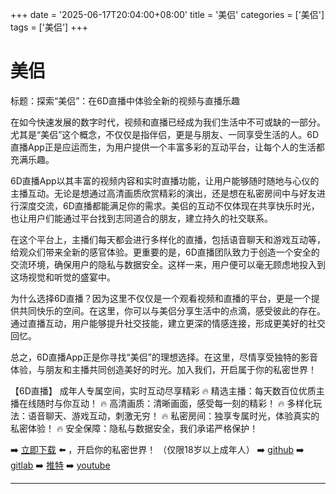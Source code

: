 +++
date = '2025-06-17T20:04:00+08:00'
title = '美侣'
categories = ['美侣']
tags = ['美侣']
+++

# 美侣

标题：探索“美侣”：在6D直播中体验全新的视频与直播乐趣

在如今快速发展的数字时代，视频和直播已经成为我们生活中不可或缺的一部分。尤其是“美侣”这个概念，不仅仅是指伴侣，更是与朋友、一同享受生活的人。6D直播App正是应运而生，为用户提供一个丰富多彩的互动平台，让每个人的生活都充满乐趣。

6D直播App以其丰富的视频内容和实时直播功能，让用户能够随时随地与心仪的主播互动。无论是想通过高清画质欣赏精彩的演出，还是想在私密房间中与好友进行深度交流，6D直播都能满足你的需求。美侣的互动不仅体现在共享快乐时光，也让用户们能通过平台找到志同道合的朋友，建立持久的社交联系。

在这个平台上，主播们每天都会进行多样化的直播，包括语音聊天和游戏互动等，给观众们带来全新的感官体验。更重要的是，6D直播团队致力于创造一个安全的交流环境，确保用户的隐私与数据安全。这样一来，用户便可以毫无顾虑地投入到这场视觉和听觉的盛宴中。

为什么选择6D直播？因为这里不仅仅是一个观看视频和直播的平台，更是一个提供共同快乐的空间。在这里，你可以与美侣分享生活中的点滴，感受彼此的存在。通过直播互动，用户能够提升社交技能，建立更深的情感连接，形成更美好的社交回忆。

总之，6D直播App正是你寻找“美侣”的理想选择。在这里，尽情享受独特的影音体验，与朋友和主播共同创造美好的时光。加入我们，开启属于你的私密世界！

【6D直播】
成年人专属空间，实时互动尽享精彩
🔥 精选主播：每天数百位优质主播在线随时与你互动！
🔥 高清画质：清晰画面，感受每一刻的精彩！
🔥 多样化玩法：语音聊天、游戏互动，刺激无穷！
🔥 私密房间：独享专属时光，体验真实的私密体验！
🔥 安全保障：隐私与数据安全，我们承诺严格保护！

➡️ [立即下载](https://down123.s3.ap-east-1.amazonaws.com/down/down.html?channelCode=blog) ⬅️ ，开启你的私密世界！
（仅限18岁以上成年人）
➡️ [github](https://aldult-live.github.io/)
➡️ [gitlab](https://seo-09598d.gitlab.io/)
➡️ [推特](https://x.com/wegame33)
➡️ [youtube](https://www.youtube.com/@6Dlive)

---
